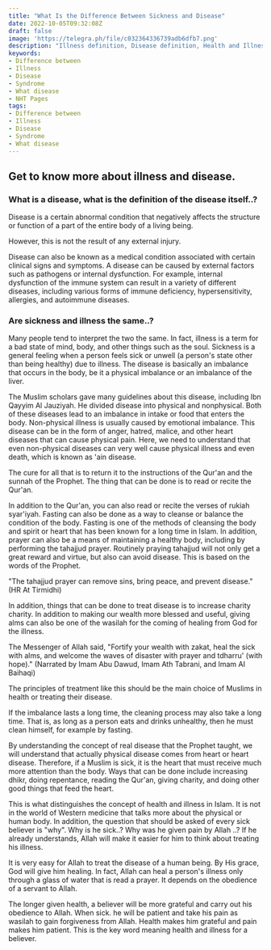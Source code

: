 ```yaml
---
title: "What Is the Difference Between Sickness and Disease"
date: 2022-10-05T09:32:08Z
draft: false
image: 'https://telegra.ph/file/c032364336739adb6dfb7.png'
description: "Illness definition, Disease definition, Health and Illness, Sickness meaning, What is the meaning of ill and sick..?, What is considered sickness..?, What's the difference between illness, sickness, and disease, Difference between, Illness, Disease, Syndrome, What disease, All diseases"
keywords:
- Difference between
- Illness
- Disease
- Syndrome
- What disease
- NHT Pages
tags:
- Difference between
- Illness
- Disease
- Syndrome
- What disease
---
```



## Get to know more about illness and disease.

### What is a disease, what is the definition of the disease itself..?

Disease is a certain abnormal condition that negatively affects the structure or function of a part of the entire body of a living being.

However, this is not the result of any external injury.

Disease can also be known as a medical condition associated with certain clinical signs and symptoms. A disease can be caused by external factors such as pathogens or internal dysfunction. For example, internal dysfunction of the immune system can result in a variety of different diseases, including various forms of immune deficiency, hypersensitivity, allergies, and autoimmune diseases.

### Are sickness and illness the same..?

Many people tend to interpret the two the same. In fact, illness is a term for a bad state of mind, body, and other things such as the soul. Sickness is a general feeling when a person feels sick or unwell (a person's state other than being healthy) due to illness. The disease is basically an imbalance that occurs in the body, be it a physical imbalance or an imbalance of the liver.

The Muslim scholars gave many guidelines about this disease, including Ibn Qayyim Al Jauziyah. He divided disease into physical and nonphysical. Both of these diseases lead to an imbalance in intake or food that enters the body. Non-physical illness is usually caused by emotional imbalance. This disease can be in the form of anger, hatred, malice, and other heart diseases that can cause physical pain. Here, we need to understand that even non-physical diseases can very well cause physical illness and even death, which is known as 'ain disease.

The cure for all that is to return it to the instructions of the Qur'an and the sunnah of the Prophet. The thing that can be done is to read or recite the Qur'an.

In addition to the Qur'an, you can also read or recite the verses of rukiah syar'iyah. Fasting can also be done as a way to cleanse or balance the condition of the body. Fasting is one of the methods of cleansing the body and spirit or heart that has been known for a long time in Islam. In addition, prayer can also be a means of maintaining a healthy body, including by performing the tahajjud prayer. Routinely praying tahajjud will not only get a great reward and virtue, but also can avoid disease. This is based on the words of the Prophet.

"The tahajjud prayer can remove sins, bring peace, and prevent disease." (HR At Tirmidhi)

In addition, things that can be done to treat disease is to increase charity charity. In addition to making our wealth more blessed and useful, giving alms can also be one of the wasilah for the coming of healing from God for the illness.

The Messenger of Allah said, "Fortify your wealth with zakat, heal the sick with alms, and welcome the waves of disaster with prayer and tdharru' (with hope)." (Narrated by Imam Abu Dawud, Imam Ath Tabrani, and Imam AI Baihaqi)

The principles of treatment like this should be the main choice of Muslims in health or treating their disease.

If the imbalance lasts a long time, the cleaning process may also take a long time. That is, as long as a person eats and drinks unhealthy, then he must clean himself, for example by fasting.

By understanding the concept of real disease that the Prophet taught, we will understand that actually physical disease comes from heart or heart disease. Therefore, if a Muslim is sick, it is the heart that must receive much more attention than the body. Ways that can be done include increasing dhikr, doing repentance, reading the Qur'an, giving charity, and doing other good things that feed the heart.

This is what distinguishes the concept of health and illness in Islam. It is not in the world of Western medicine that talks more about the physical or human body. In addition, the question that should be asked of every sick believer is "why". Why is he sick..? Why was he given pain by Allah ..? If he already understands, Allah will make it easier for him to think about treating his illness.

It is very easy for Allah to treat the disease of a human being. By His grace, God will give him healing. In fact, Allah can heal a person's illness only through a glass of water that is read a prayer. It depends on the obedience of a servant to Allah.

The longer given health, a believer will be more grateful and carry out his obedience to Allah. When sick. he will be patient and take his pain as wasilah to gain forgiveness from Allah. Health makes him grateful and pain makes him patient. This is the key word meaning health and illness for a believer.